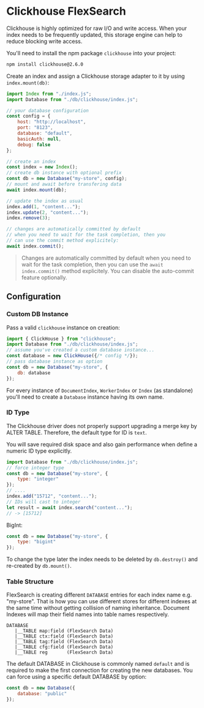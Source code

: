 # Clickhouse FlexSearch

Clickhouse is highly optimized for raw I/O and write access. When your index needs to be frequently updated, this storage engine can help to reduce blocking write access.

You'll need to install the npm package `clickhouse` into your project:
```bash
npm install clickhouse@2.6.0
```

Create an index and assign a Clickhouse storage adapter to it by using `index.mount(db)`:

```js
import Index from "./index.js";
import Database from "./db/clickhouse/index.js";

// your database configuration
const config = {
    host: "http://localhost",
    port: "8123",
    database: "default",
    basicAuth: null,
    debug: false
};

// create an index
const index = new Index();
// create db instance with optional prefix
const db = new Database("my-store", config);
// mount and await before transfering data
await index.mount(db);

// update the index as usual
index.add(1, "content...");
index.update(2, "content...");
index.remove(3);

// changes are automatically committed by default
// when you need to wait for the task completion, then you
// can use the commit method explicitely:
await index.commit();
```

> Changes are automatically committed by default when you need to wait for the task completion, then you can use the `await index.commit()` method explicitely. You can disable the auto-commit feature optionally.

## Configuration

### Custom DB Instance

Pass a valid `clickhouse` instance on creation:

```js
import { ClickHouse } from "clickhouse";
import Database from "./db/clickhouse/index.js";
// assume you've created a custom database instance...
const database = new ClickHouse({/* config */});
// pass database instance as option
const db = new Database("my-store", {
    db: database
});
```

For every instance of `DocumentIndex`, `WorkerIndex` or `Index` (as standalone) you'll need to create a `Database` instance having its own name.

### ID Type

The Clickhouse driver does not properly support upgrading a merge key by ALTER TABLE. Therefore, the default type for ID is `text`.

You will save required disk space and also gain performance when define a numeric ID type explicitly.

```js
import Database from "./db/clickhouse/index.js";
// force integer type
const db = new Database("my-store", {
    type: "integer"
});
// ....
index.add("15712", "content...");
// IDs will cast to integer
let result = await index.search("content...");
// -> [15712]
```

BigInt:

```js
const db = new Database("my-store", {
    type: "bigint"
});
```

To change the type later the index needs to be deleted by `db.destroy()` and re-created by `db.mount()`.

### Table Structure

FlexSearch is creating different `DATABASE` entries for each index name e.g. "my-store". That is how you can use different stores for different indexes at the same time without getting collision of naming inheritance. Document Indexes will map their field names into table names respectively.

```
DATABASE
   |__TABLE map:field (FlexSearch Data) 
   |__TABLE ctx:field (FlexSearch Data) 
   |__TABLE tag:field (FlexSearch Data) 
   |__TABLE cfg:field (FlexSearch Data) 
   |__TABLE reg       (FlexSearch Data) 
```

The default DATABASE in Clickhouse is commonly named `default` and is required to make the first connection for creating the new databases. You can force using a specific default DATABASE by option:

```js
const db = new Database({
    database: "public"
});
```

